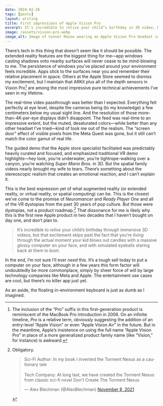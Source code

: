 ```yaml
---
date: 2024-02-26
tags: [posts]
layout: writing
title: First impressions of Apple Vision Pro
excerpt: It’s incredible to relive your child’s birthday in 3D video, but that glosses over the fact you’re living the actual moment with a computer on your face.
image: /assets/vision-pro.webp
image_alt: Image of Connor Mason wearing an Apple Vision Pro headset in an Apple Store, talking with his hands.
---
```


There’s tech in this thing that doesn’t seem like it should be possible. The extended reality features are the biggest thing for me—app windows casting shadows onto nearby surfaces will never cease to be mind-blowing to me. The persistence of windows you’ve placed around your environment feels incredible. Apps stick to the surfaces near you and remember their relative placement in space. Others at the Apple Store seemed to dismiss my excitement, but I maintain that ARKit plus all of the depth sensors in Vision Pro[^1] are among the most impressive pure technical achievements I’ve seen in my lifetime. 

The real-time video passthrough was better than I expected. Everything felt perfectly at eye level, despite the cameras being (to my knowledge) a few centimeters below my usual sight line. And the resolution of those more-than-4K-per-eye displays didn’t disappoint. The feed was real-time to an impressive extent, but the muted, desaturated colors—while better than any other headset I’ve tried—kind of took me out of the realism. The “screen door” effect of visible pixels from the Meta Quest was gone, but it still can’t match the color gamut of real life.

The guided demo that the Apple store specialist facilitated was predictably heavily curated and focused, and emphasized traditional VR demo highlights—hey look, you’re underwater, you’re tightrope-walking over a canyon, you’re watching *Super Mario Bros.* in 3D. But the spatial family videos nearly brought my wife to tears. There’s something about the stereoscopic realism that creates an emotional reaction, and I can’t explain it. 

This is the best expression yet of what augmented reality (or extended reality, or virtual reality, or spatial computing) can be. This is the closest we’ve come to the promise of *Neuromancer* and *Ready Player One* and all of the VR dystopias from the past 30 years of pop culture. But those were dystopias, not a product roadmap.[^2] That dissonance for me is likely why this is the first new Apple product in two decades that I haven’t bought on day one, and don’t plan to. 

> It’s incredible to *relive* your child’s birthday through immersive 3D videos, but that excitement skips past the fact that you’re *living* through the actual moment your kid blows out candles with a massive glossy computer on your face, and with simulated eyeballs staring back at them to boot. 

In the end, I’m not sure I’ll ever *need* this. It’s a tough sell today to put a computer on your face, although in a few years this form factor will undoubtedly be more commonplace, simply by sheer force of will by large technology companies like Meta and Apple. The entertainment use cases are cool, but there’s no killer app just yet. 

As an aside, the floating in-environment keyboard is just as dumb as I imagined.

[^1]: The inclusion of the “Pro” suffix in this first-generation product is reminiscent of the MacBook Pro introduction in 2006. On an infinite timeline, *Pro* is a relative term, obviously suggesting the addition of an entry-level “Apple Vision” or even “Apple Vision Air” in the future. But in the meantime, Apple’s insistence on using the full name “Apple Vision Pro” in place of a more generalized product family name (like “Vision,” for instance) is awkward. 
[^2]: <div><p>Obligatory.</p><blockquote class="twitter-tweet"><p lang="en" dir="ltr">Sci-Fi Author: In my book I invented the Torment Nexus as a cautionary tale<br><br>Tech Company: At long last, we have created the Torment Nexus from classic sci-fi novel Don&#39;t Create The Torment Nexus</p>&mdash; Alex Blechman (@AlexBlechman) <a href="https://twitter.com/AlexBlechman/status/1457842724128833538?ref_src=twsrc%5Etfw">November 8, 2021</a></blockquote> <script async src="https://platform.twitter.com/widgets.js" charset="utf-8"></script></div>
